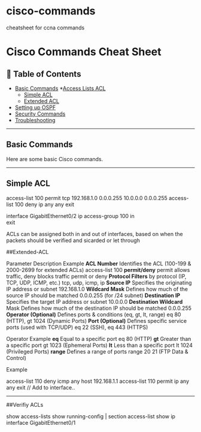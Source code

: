 # cisco-commands
cheatsheet for ccna commands


# Cisco Commands Cheat Sheet

## 📜 Table of Contents
- [Basic Commands](#basic-commands)
  *[Access Lists ACL](#routing-commands)
    + [Simple ACL](#Simple-ACL)
    + [Extended ACL](#Extended-ACL)
- [Setting up OSPF](#switching-commands)
- [Security Commands](#security-commands)
- [Troubleshooting](#troubleshooting)

---

## Basic Commands
Here are some basic Cisco commands.


---

## Simple ACL

access-list 100 permit tcp 192.168.1.0 0.0.0.255 10.0.0.0 0.0.0.255 
access-list 100 deny ip any any
exit

interface GigabitEthernet0/2
ip access-group 100 in   
exit

ACLs can be assigned both in and out of interfaces, based on when the packets should be verified and sicarded or let through

##Extended-ACL

Parameter	Description	Example
**ACL Number**	Identifies the ACL (100-199 & 2000-2699 for extended ACLs)	access-list 100
**permit/deny**	permit allows traffic, deny blocks traffic	permit or deny
**Protocol	Filters** by protocol (IP, TCP, UDP, ICMP, etc.)	tcp, udp, icmp, ip
**Source IP**	Specifies the originating IP address or subnet	192.168.1.0
**Wildcard Mask**	Defines how much of the source IP should be matched	0.0.0.255 (for /24 subnet)
**Destination IP**	Specifies the target IP address or subnet	10.0.0.0
**Destination Wildcard** Mask	Defines how much of the destination IP should be matched	0.0.0.255
**Operator (Optional)**	Defines ports & conditions (eq, gt, lt, range)	eq 80 (HTTP), gt 1024 (Dynamic Ports)
**Port (Optional)**	Defines specific service ports (used with TCP/UDP)	eq 22 (SSH), eq 443 (HTTPS)

Operator	Example
**eq**	Equal to a specific port	eq 80 (HTTP)
**gt**	Greater than a specific port	gt 1023 (Ephemeral Ports)
**lt**	Less than a specific port	lt 1024 (Privileged Ports)
**range**	Defines a range of ports	range 20 21 (FTP Data & Control)

Example

access-list 110 deny icmp any host 192.168.1.1
access-list 110 permit ip any any
exit
//
Add to interface..


---

##Verifiy ACLs

show access-lists
show running-config | section access-list
show ip interface GigabitEthernet0/1



```sh



